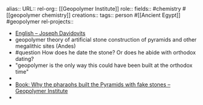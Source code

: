 alias::
URL::
rel-org:: [[Geopolymer Institute]] 
role:: 
fields:: #chemistry #[[geopolymer chemistry]] 
creations:: 
tags:: person #[[Ancient Egypt]] #geopolymer 
rel-projects::

- [English – Joseph Davidovits](https://www.davidovits.info/english/)
- geopolymer theory of artificial stone construction of pyramids and other megalithic sites (Andes)
- #question How does he date the stone? Or does he abide with orthodox dating?
- "geopolymer is the only way this could have been built at the orthodox time"
-
- [Book: Why the pharaohs built the Pyramids with fake stones – Geopolymer Institute](https://www.geopolymer.org/archaeology/pyramids/book-why-the-pharaohs-built-the-pyramids-with-fake-stones/)
-